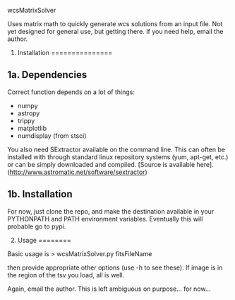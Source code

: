 wcsMatrixSolver

Uses matrix math to quickly generate wcs solutions from an input file. Not yet designed for general use, but getting there. If you need help, email the author.

1. Installation
===============

1a. Dependencies
----------------

Correct function depends on a lot of things:
* numpy
* astropy
* trippy
* matplotlib
* numdisplay (from stsci)

You also need SExtractor available on the command line. This can often be installed with through standard linux repository systems (yum, apt-get, etc.) or can be simply downloaded and compiled. [Source is available here].(http://www.astromatic.net/software/sextractor)


1b. Installation
----------------

For now, just clone the repo, and make the destination available in your PYTHONPATH and PATH environment variables. Eventually this will probable go to pypi.


2. Usage
========

Basic usage is
    > wcsMatrixSolver.py fitsFileName

then provide appropriate other options (use -h to see these). If image is in the region of the tsv you load, all is well.

Again, email the author. This is left ambiguous on purpose... for now...
